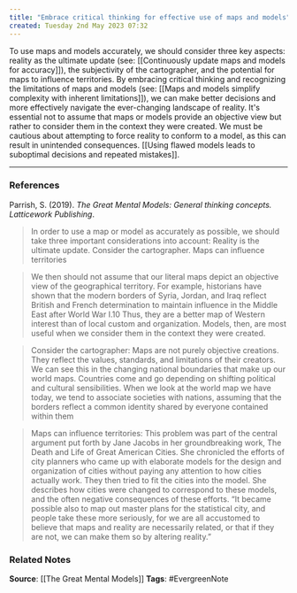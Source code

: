 ```yaml
---
title: "Embrace critical thinking for effective use of maps and models"
created: Tuesday 2nd May 2023 07:32
---
```


To use maps and models accurately, we should consider three key aspects: reality as the ultimate update (see: [[Continuously update maps and models for accuracy]]), the subjectivity of the cartographer, and the potential for maps to influence territories. By embracing critical thinking and recognizing the limitations of maps and models (see: [[Maps and models simplify complexity with inherent limitations]]), we can make better decisions and more effectively navigate the ever-changing landscape of reality. It's essential not to assume that maps or models provide an objective view but rather to consider them in the context they were created. We must be cautious about attempting to force reality to conform to a model, as this can result in unintended consequences. [[Using flawed models leads to suboptimal decisions and repeated mistakes]].

--- 
### References

Parrish, S. (2019). _The Great Mental Models: General thinking concepts. Latticework Publishing_.

>  In order to use a map or model as accurately as possible, we should take three important considerations into account: Reality is the ultimate update. Consider the cartographer. Maps can influence territories

> We then should not assume that our literal maps depict an objective view of the geographical territory. For example, historians have shown that the modern borders of Syria, Jordan, and Iraq reflect British and French determination to maintain influence in the Middle East after World War I.10 Thus, they are a better map of Western interest than of local custom and organization. Models, then, are most useful when we consider them in the context they were created.

> Consider the cartographer: Maps are not purely objective creations. They reflect the values, standards, and limitations of their creators. We can see this in the changing national boundaries that make up our world maps. Countries come and go depending on shifting political and cultural sensibilities. When we look at the world map we have today, we tend to associate societies with nations, assuming that the borders reflect a common identity shared by everyone contained within them

> Maps can influence territories: This problem was part of the central argument put forth by Jane Jacobs in her groundbreaking work, The Death and Life of Great American Cities. She chronicled the efforts of city planners who came up with elaborate models for the design and organization of cities without paying any attention to how cities actually work. They then tried to fit the cities into the model. She describes how cities were changed to correspond to these models, and the often negative consequences of these efforts. “It became possible also to map out master plans for the statistical city, and people take these more seriously, for we are all accustomed to believe that maps and reality are necessarily related, or that if they are not, we can make them so by altering reality.” 

### Related Notes
**Source**: [[The Great Mental Models]]
**Tags**: #EvergreenNote
